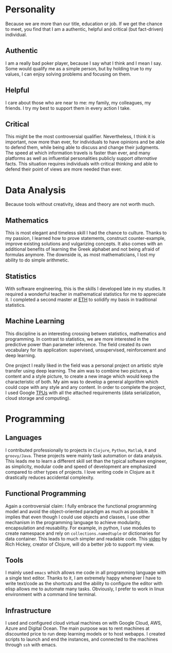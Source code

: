 # Personality

Because we are more than our title, education or job. If we
get the chance to meet, you find that I am a authentic,
helpful and critical (but fact-driven) individual.

## Authentic

I am a really bad poker player, because I say what I think
and I mean I say. Some would qualify me as a simple person,
but by holding true to my values, I can enjoy solving
problems and focusing on them.

## Helpful

I care about those who are near to me: my family, my
colleagues, my friends. I try my best to support them in
every action I take.

## Critical

This might be the most controversial qualifier.
Nevertheless, I think it is important, now more than ever,
for individuals to have opinions and be able to defend them,
while being able to discuss and change their judgments. The
speed at which information travels is faster than ever, and
many platforms as well as influential personalities publicly
support *alternative* facts. This situation requires
individuals with critical thinking and able to defend their
point of views are more needed than ever.

# Data Analysis

Because tools without creativity, ideas and theory are not
worth much.

## Mathematics

This is most elegant and timeless skill I had the chance to
culture. Thanks to my passion, I learned how to prove
statements, construct counter-example, improve existing
solutions and vulgarizing concepts. It also comes with an
additional benefits of learning the Greek alphabet and not
being afraid of formulas anymore. The downside is, as most
mathematicians, I lost my ability to do simple arithmetic.

## Statistics

With software engineering, this is the skills I developed
late in my studies. It required a wonderful teacher in
mathematical statistics for me to appreciate it. I completed
a second master at [ETH](https://www.ethz.ch/en.html) to
solidify my basis in traditional statistics.

## Machine Learning

This discipline is an interesting crossing betwen
statistics, mathematics and programming. In contrast to
statistics, we are more interested in the predictive power
than parameter inference. The field created its own
vocabulary for its application: supervised, unsupervised,
reinforcement and deep learning.

One project I really liked in the field was a personal
project on artistic style transfer using deep learning. The
aim was to combine two pictures, a content and a style
picture, to create a new image which would keep the
characteristic of both. My aim was to develop a general
algorithm which could cope with any style and any content.
In order to complete the project, I used Google
[TPUs](https://cloud.google.com/tpu/) with all the attached
requirements (data serialization, cloud storage and
computing).

# Programming

## Languages

I contributed professionally to projects in `Clojure`,
`Python`, `Matlab`, `R` and `groovy/Java`. These projects
were mainly task automation or data analysis. This leads me
to learn a different skill set than the typical software
engineer, as simplicity, modular code and speed of
development are emphasized compared to other types of
projects. I love writing code in Clojure as it drastically
reduces accidental complexity.

## Functional Programming

Again a controversial claim: I fully embrace the functional
programming model and avoid the object-oriented paradigm as
much as possible. It implies that even though I could use
objects and classes, I use other mechanism in the
programming language to achieve modularity, encapsulation
and reusability. For example, in python, I use modules to
create namespace and rely on `collections.namedtuple` or
dictionaries for data container. This leads to much simpler
and readable code. This
[video](https://www.youtube.com/watch?v=rI8tNMsozo0) by Rich
Hickey, creator of Clojure, will do a better job to support
my view.

## Tools

I mainly used `emacs` which allows me code in all
programming language with a single text editor. Thanks to
it, I am extremely happy whenever I have to write text/code
as the shortcuts and the ability to configure the editor
with elisp allows me to automate many tasks. Obviously, I
prefer to work in linux environment with a command line
terminal.

## Infrastructure

I used and configured cloud virtual machines on with Google
Cloud, AWS, Azure and Digital Ocean. The main purpose was to
rent machines at discounted price to run deep learning
models or to host webapps. I created scripts to launch and
end the instances, and connected to the machines through
`ssh` with emacs.
